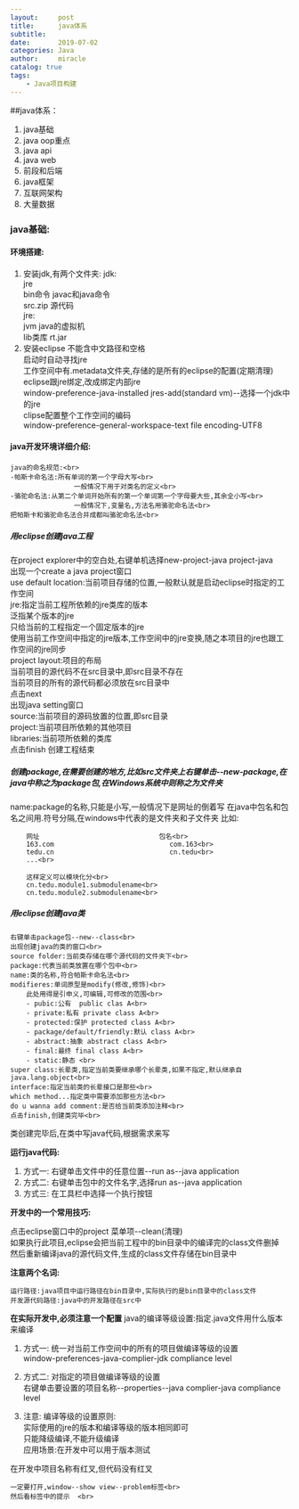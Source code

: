 ```yaml
---
layout:     post
title:      java体系
subtitle:   
date:       2019-07-02
categories: Java
author:     miracle
catalog: true
tags:
    - Java项目构建
---
```

##java体系：

1. java基础
2. java oop重点
3. java api
4. java web
5. 前段和后端
6. java框架
7. 互联网架构
8. 大量数据

### java基础:
#### 环境搭建:

1. 安装jdk,有两个文件夹: 
jdk:<br>
	jre<br>
	bin命令  javac和java命令<br>
	src.zip	源代码<br>
jre:<br>
	jvm java的虚拟机<br>
	lib类库	rt.jar<br>
2. 安装eclipse
	不能含中文路径和空格<br>
	启动时自动寻找jre<br>
	工作空间中有.metadata文件夹,存储的是所有的eclipse的配置(定期清理)<br>
	eclipse跟jre绑定,改成绑定内部jre<br>
		window-preference-java-installed jres-add(standard vm)--选择一个jdk中的jre<br>
	clipse配置整个工作空间的编码<br>
		window-preference-general-workspace-text file encoding-UTF8<br>
				
#### java开发环境详细介绍:

	java的命名规范:<br>
	-帕斯卡命名法:所有单词的第一个字母大写<br>
					一般情况下用于对类名的定义<br>
	-骆驼命名法:从第二个单词开始所有的第一个单词第一个字母要大些,其余全小写<br>
					一般情况下,变量名,方法名用骆驼命名法<br>
	把帕斯卡和骆驼命名法合并成都叫骆驼命名法<br>
	
##### 用eclipse创建java工程

在project explorer中的空白处,右键单机选择new-project-java project-java<br>
出现一个create a java project窗口<br>
use default location:当前项目存储的位置,一般默认就是启动eclipse时指定的工作空间<br>
jre:指定当前工程所依赖的jre类库的版本<br>
泛指某个版本的jre<br>
只给当前的工程指定一个固定版本的jre<br>
使用当前工作空间中指定的jre版本,工作空间中的jre变换,随之本项目的jre也跟工作空间的jre同步<br>
project layout:项目的布局<br>
	当前项目的源代码不在src目录中,即src目录不存在<br>
	当前项目的所有的源代码都必须放在src目录中<br>
点击next<br>
出现java setting窗口<br>
source:当前项目的源码放置的位置,即src目录<br>
project:当前项目所依赖的其他项目<br>
libraries:当前项所依赖的类库<br>
点击finish 创建工程结束<br>
				
##### 创建package,在需要创建的地方,比如src文件夹上右键单击--new-package,在java中称之为package包,在Windows系统中则称之为文件夹
name:package的名称,只能是小写,一般情况下是网址的倒着写
在java中包名和包名之间用.符号分隔,在windows中代表的是文件夹和子文件夹
比如:
	
		网址								包名<br>
		163.com                         	com.163<br>
		tedu.cn								cn.tedu<br>
		...<br>
		
		这样定义可以模块化分<br>
		cn.tedu.module1.submodulename<br>
		cn.tedu.module2.submodulename<br>
				
##### 用eclipse创建java类

	右键单击package包--new--class<br>
	出现创建java的类的窗口<br>
	source folder:当前类存储在哪个源代码的文件夹下<br>
	package:代表当前类放置在哪个包中<br>
	name:类的名称,符合帕斯卡命名法<br>
	modifieres:单词原型是modify(修改,修饰)<br>
		此处用得是引申义,可编辑,可修改的范围<br>
		- pubic:公有  public clas A<br>
		- private:私有 private class A<br>
		- protected:保护 protected class A<br>
		- package/default/friendly:默认 class A<br>
		- abstract:抽象 abstract class A<br>
		- final:最终 final class A<br>
		- static:静态 <br>
	super class:长辈类,指定当前类要继承哪个长辈类,如果不指定,默认继承自java.lang.object<br>
	interface:指定当前类的长辈接口是那些<br>
	which method...指定类中需要添加那些方法<br>
	do u wanna add comment:是否给当前类添加注释<br>
	点击finish,创建类完毕<br>	

类创建完毕后,在类中写java代码,根据需求来写<br>



**运行java代码:**

1. 方式一:
	右键单击文件中的任意位置--run as--java application
2. 方式二:
	右键单击包中的文件名字,选择run as--java application
3. 方式三:
	在工具栏中选择一个执行按钮
		
**开发中的一个常用技巧:**

点击eclipse窗口中的project 菜单项--clean(清理)<br>
如果执行此项目,eclipse会把当前工程中的bin目录中的编译完的class文件删掉<br>
然后重新编译java的源代码文件,生成的class文件存储在bin目录中<br>
			
**注意两个名词:**

	运行路径:java项目中运行路径在bin目录中,实际执行的是bin目录中的class文件
	开发源代码路径:java中的开发路径在src中
	
**在实际开发中,必须注意一个配置**
java的编译等级设置:指定.java文件用什么版本来编译

1. 方式一:
		统一对当前工作空间中的所有的项目做编译等级的设置<br>
		window-preferences-java-complier-jdk compliance level<br>
	
	
2. 方式二:
		对指定的项目做编译等级的设置<br>
		右键单击要设置的项目名称--properties--java complier-java compliance level<br>
		
3. 注意:
		编译等级的设置原则:<br>
			实际使用的jre的版本和编译等级的版本相同即可<br>
			只能降级编译,不能升级编译<br>
			应用场景:在开发中可以用于版本测试<br>

在开发中项目名称有红叉,但代码没有红叉<br>

	一定要打开,window--show view--problem标签<br>
	然后看标签中的提示  <br>        

